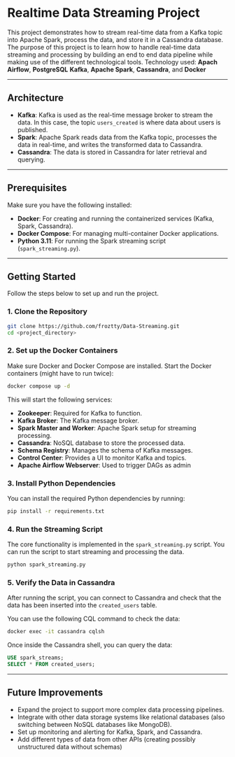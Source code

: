 # Realtime Data Streaming Project

This project demonstrates how to stream real-time data from a Kafka topic into Apache Spark, process the data, and store it in a Cassandra database. 
The purpose of this project is to learn how to handle real-time data streaming and processing by building an end to end data pipeline while making use of the different technological tools. 
Technology used: **Apach Airflow**, **PostgreSQL** **Kafka**, **Apache Spark**, **Cassandra**, and **Docker** 

---

## Architecture

- **Kafka**: Kafka is used as the real-time message broker to stream the data. In this case, the topic `users_created` is where data about users is published.
- **Spark**: Apache Spark reads data from the Kafka topic, processes the data in real-time, and writes the transformed data to Cassandra.
- **Cassandra**: The data is stored in Cassandra for later retrieval and querying.

---

## Prerequisites

Make sure you have the following installed:

- **Docker**: For creating and running the containerized services (Kafka, Spark, Cassandra).
- **Docker Compose**: For managing multi-container Docker applications.
- **Python 3.11**: For running the Spark streaming script (`spark_streaming.py`).

---

## Getting Started

Follow the steps below to set up and run the project.

### 1. Clone the Repository

```bash
git clone https://github.com/froztty/Data-Streaming.git
cd <project_directory>
```

### 2. Set up the Docker Containers

Make sure Docker and Docker Compose are installed.
Start the Docker containers (might have to run twice):

```bash
docker compose up -d
```

This will start the following services:

- **Zookeeper**: Required for Kafka to function.
- **Kafka Broker**: The Kafka message broker.
- **Spark Master and Worker**: Apache Spark setup for streaming processing.
- **Cassandra**: NoSQL database to store the processed data.
- **Schema Registry**: Manages the schema of Kafka messages.
- **Control Center**: Provides a UI to monitor Kafka and topics.
- **Apache Airflow Webserver**: Used to trigger DAGs as admin

### 3. Install Python Dependencies

You can install the required Python dependencies by running:

```bash
pip install -r requirements.txt
```

### 4. Run the Streaming Script

The core functionality is implemented in the `spark_streaming.py` script. You can run the script to start streaming and processing the data.

```bash
python spark_streaming.py
```

### 5. Verify the Data in Cassandra

After running the script, you can connect to Cassandra and check that the data has been inserted into the `created_users` table.

You can use the following CQL command to check the data:

```bash
docker exec -it cassandra cqlsh
```

Once inside the Cassandra shell, you can query the data:

```sql
USE spark_streams;
SELECT * FROM created_users;
```

---

## Future Improvements

- Expand the project to support more complex data processing pipelines.
- Integrate with other data storage systems like relational databases (also switching between NoSQL databases like MongoDB).
- Set up monitoring and alerting for Kafka, Spark, and Cassandra.
- Add different types of data from other APIs (creating possibly unstructured data without schemas)
